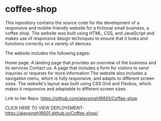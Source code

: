 # coffee-shop
This repository contains the source code for the development of a responsive and mobile-friendly website for a fictional small business, a coffee shop. The website was built using HTML, CSS, and JavaScript and makes use of responsive design techniques to ensure that it looks and functions correctly on a variety of devices.

The website includes the following pages:

Home page: A landing page that provides an overview of the business and its services
Contact us: A page that includes a form for visitors to send inquiries or requests for more information
The website also includes a navigation menu, which is fully responsive, and adapts to different screen sizes. The website's layout was built using CSS Grid and Flexbox, which makes it responsive and adaptable to different screen sizes.

Link to her Repo: https://github.com/ajaysingh16601/Coffee-shop

CLICK HERE TO VIEW DEPLOYEMENT- https://ajaysingh16601.github.io/Coffee-shop/
